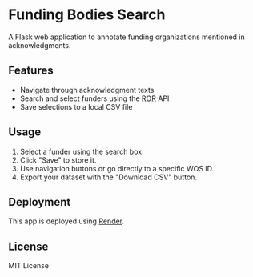 # Funding Bodies Search

A Flask web application to annotate funding organizations mentioned in acknowledgments.

## Features

- Navigate through acknowledgment texts
- Search and select funders using the [ROR](https://ror.org/) API
- Save selections to a local CSV file

## Usage

1. Select a funder using the search box.
2. Click "Save" to store it.
3. Use navigation buttons or go directly to a specific WOS ID.
4. Export your dataset with the "Download CSV" button.

## Deployment

This app is deployed using [Render](https://render.com).

## License

MIT License
